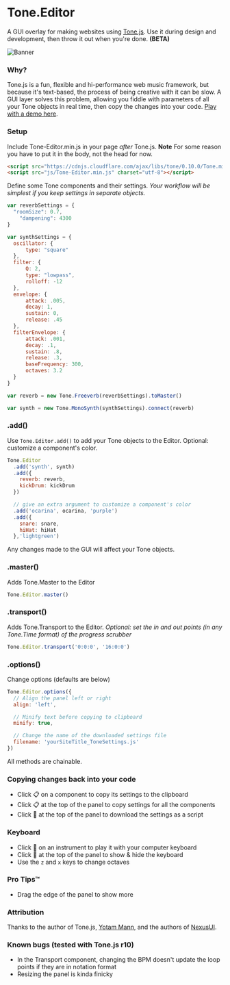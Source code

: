 

<!-- ![Banner](https://cdn.rawgit.com/willurmston/Tone.Editor/40cb09e8/github-assets/banner.svg) -->

# Tone.Editor

<!-- # Tone.Editor -->
A GUI overlay for making websites using [Tone.js](https://github.com/Tonejs/Tone.js). Use it during design and development, then throw it out when you're done. **(BETA)**

![Banner](https://rawgit.com/willurmston/Tone.Editor/master/github-assets/screenshot.png)

### Why?
Tone.js is a fun, flexible and hi-performance web music framework, but because it's text-based, the process of being creative with it can be slow. A GUI layer solves this problem, allowing you fiddle with parameters of all your Tone objects in real time, then copy the changes into your code. [Play with a demo here](http://urmston.xyz/Tone.Editor/examples/midi.html).

### Setup
Include Tone-Editor.min.js in your page *after* Tone.js. **Note** For some reason you have to put it in the body, not the head for now.

```html
<script src="https://cdnjs.cloudflare.com/ajax/libs/tone/0.10.0/Tone.min.js"></script>
<script src="js/Tone-Editor.min.js" charset="utf-8"></script>
```
Define some Tone components and their settings.
*Your workflow will be simplest if you keep settings in separate objects.*
```javascript
var reverbSettings = {
  "roomSize": 0.7,
	"dampening": 4300
}

var synthSettings = {
  oscillator: {
      type: "square"
  },
  filter: {
      Q: 2,
      type: "lowpass",
      rolloff: -12
  },
  envelope: {
      attack: .005,
      decay: 1,
      sustain: 0,
      release: .45
  },
  filterEnvelope: {
      attack: .001,
      decay: .1,
      sustain: .8,
      release: .3,
      baseFrequency: 300,
      octaves: 3.2
  }
}

var reverb = new Tone.Freeverb(reverbSettings).toMaster()

var synth = new Tone.MonoSynth(synthSettings).connect(reverb)
```
### .add()
Use `Tone.Editor.add()` to add your Tone objects to the Editor. Optional: customize a component's color.

```javascript
Tone.Editor
  .add('synth', synth)
  .add({
    reverb: reverb,
    kickDrum: kickDrum
  })

  // give an extra argument to customize a component's color
  .add('ocarina', ocarina, 'purple')
  .add({
    snare: snare,
    hiHat: hiHat
  },'lightgreen')
```

Any changes made to the GUI will affect your Tone objects.

### .master()
Adds Tone.Master to the Editor
```javascript
Tone.Editor.master()
```

### .transport()
Adds Tone.Transport to the Editor. *Optional: set the in and out points (in any Tone.Time format) of the progress scrubber*
```javascript
Tone.Editor.transport('0:0:0', '16:0:0')
```
### .options()
Change options (defaults are below)
```javascript
Tone.Editor.options({
  // Align the panel left or right
  align: 'left',

  // Minify text before copying to clipboard
  minify: true,

  // Change the name of the downloaded settings file
  filename: 'yourSiteTitle_ToneSettings.js'
})
```
All methods are chainable.

### Copying changes back into your code
* Click 📋 on a component to copy its settings to the clipboard
* Click 📋 at the top of the panel to copy settings for all the components
* Click 💾 at the top of the panel to download the settings as a script

### Keyboard
* Click 🎹 on an instrument to play it with your computer keyboard
* Click 🎹 at the top of the panel to show & hide the keyboard
* Use the `z` and `x` keys to change octaves

### Pro Tips™
* Drag the edge of the panel to show more

### Attribution
Thanks to the author of Tone.js, [Yotam Mann](https://github.com/tambien), and the authors of [NexusUI](https://github.com/lsu-emdm/nexusUI/).

### Known bugs (tested with Tone.js r10)
* In the Transport component, changing the BPM doesn't update the loop points if they are in notation format
* Resizing the panel is kinda finicky
